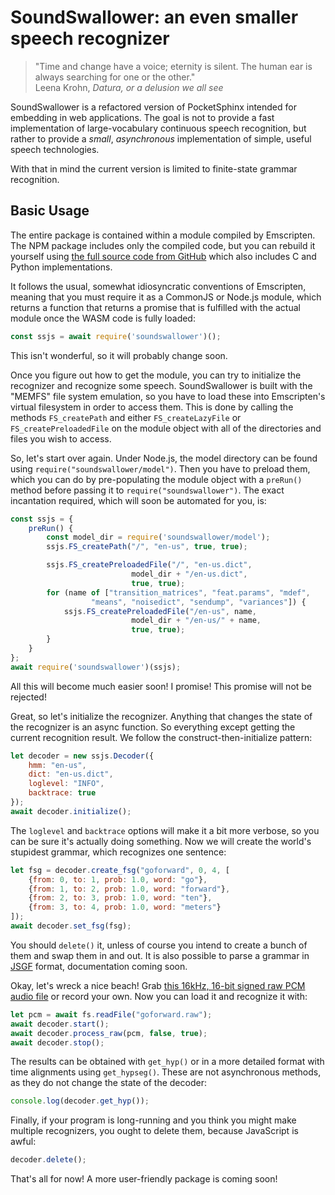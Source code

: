 SoundSwallower: an even smaller speech recognizer
=================================================

> "Time and change have a voice; eternity is silent. The human ear is
> always searching for one or the other."<br>
> Leena Krohn, *Datura, or a delusion we all see*

SoundSwallower is a refactored version of PocketSphinx intended for
embedding in web applications.  The goal is not to provide a fast
implementation of large-vocabulary continuous speech recognition, but
rather to provide a *small*, *asynchronous* implementation of simple,
useful speech technologies.

With that in mind the current version is limited to finite-state
grammar recognition.

Basic Usage
-----------

The entire package is contained within a module compiled by
Emscripten.  The NPM package includes only the compiled code, but you
can rebuild it yourself using [the full source code from
GitHub](https://github.com/ReadAlongs/SoundSwallower) which also
includes C and Python implementations.

It follows the usual, somewhat idiosyncratic conventions of
Emscripten, meaning that you must require it as a CommonJS or Node.js
module, which returns a function that returns a promise that is
fulfilled with the actual module once the WASM code is fully loaded:

```js
const ssjs = await require('soundswallower')();
```

This isn't wonderful, so it will probably change soon.

Once you figure out how to get the module, you can try to initialize
the recognizer and recognize some speech.  SoundSwallower is built
with the "MEMFS" file system emulation, so you have to load these into
Emscripten's virtual filesystem in order to access them.  This is done
by calling the methods `FS_createPath` and either `FS_createLazyFile`
or `FS_createPreloadedFile` on the module object with all of the
directories and files you wish to access.

So, let's start over again.  Under Node.js, the model directory can be
found using `require("soundswallower/model")`.  Then you have to
preload them, which you can do by pre-populating the module object
with a `preRun()` method before passing it to
`require("soundswallower")`.  The exact incantation required, which
will soon be automated for you, is:

```js
const ssjs = {
    preRun() {
        const model_dir = require('soundswallower/model');
        ssjs.FS_createPath("/", "en-us", true, true);

        ssjs.FS_createPreloadedFile("/", "en-us.dict",
                           model_dir + "/en-us.dict",
                           true, true);
        for (name of ["transition_matrices", "feat.params", "mdef",
                  "means", "noisedict", "sendump", "variances"]) {
            ssjs.FS_createPreloadedFile("/en-us", name,
                           model_dir + "/en-us/" + name,
                           true, true);
        }
    }
};
await require('soundswallower')(ssjs);
```

All this will become much easier soon!  I promise!  This promise will
not be rejected!

Great, so let's initialize the recognizer.  Anything that changes the
state of the recognizer is an async function.  So everything except
getting the current recognition result.  We follow the
construct-then-initialize pattern:

```js
let decoder = new ssjs.Decoder({
    hmm: "en-us",
    dict: "en-us.dict",
    loglevel: "INFO",
    backtrace: true
});
await decoder.initialize();
```

The `loglevel` and `backtrace` options will make it a bit more
verbose, so you can be sure it's actually doing something.  Now we
will create the world's stupidest grammar, which recognizes one
sentence:

```js
let fsg = decoder.create_fsg("goforward", 0, 4, [
    {from: 0, to: 1, prob: 1.0, word: "go"},
    {from: 1, to: 2, prob: 1.0, word: "forward"},
    {from: 2, to: 3, prob: 1.0, word: "ten"},
    {from: 3, to: 4, prob: 1.0, word: "meters"}
]);
await decoder.set_fsg(fsg);
```

You should `delete()` it, unless of course you intend to create a
bunch of them and swap them in and out.  It is also possible to parse
a grammar in [JSGF](https://en.wikipedia.org/wiki/JSGF) format,
documentation coming soon.

Okay, let's wreck a nice beach!  Grab [this 16kHz, 16-bit signed raw
PCM audio
file](https://github.com/ReadAlongs/SoundSwallower/raw/master/tests/data/goforward.raw)
or record your own.  Now you can load it and recognize it with:

```js
let pcm = await fs.readFile("goforward.raw");
await decoder.start();
await decoder.process_raw(pcm, false, true);
await decoder.stop();
```

The results can be obtained with `get_hyp()` or in a more detailed
format with time alignments using `get_hypseg()`.  These are not
asynchronous methods, as they do not change the state of the decoder:

```js
console.log(decoder.get_hyp());
```

Finally, if your program is long-running and you think you might make
multiple recognizers, you ought to delete them, because JavaScript is
awful:

```js
decoder.delete();
```

That's all for now!  A more user-friendly package is coming soon!
